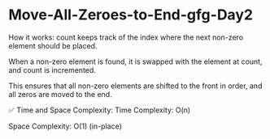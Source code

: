 # Move-All-Zeroes-to-End-gfg-Day2

How it works:
count keeps track of the index where the next non-zero element should be placed.

When a non-zero element is found, it is swapped with the element at count, and count is incremented.

This ensures that all non-zero elements are shifted to the front in order, and all zeros are moved to the end.

✅ Time and Space Complexity:
Time Complexity: O(n)

Space Complexity: O(1) (in-place)
